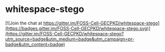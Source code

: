 # whitespace-stego

[![Join the chat at https://gitter.im/FOSS-Cell-GECPKD/whitespace-stego](https://badges.gitter.im/FOSS-Cell-GECPKD/whitespace-stego.svg)](https://gitter.im/FOSS-Cell-GECPKD/whitespace-stego?utm_source=badge&utm_medium=badge&utm_campaign=pr-badge&utm_content=badge)